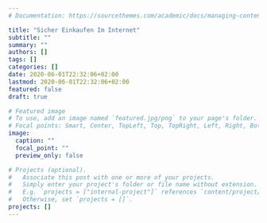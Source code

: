 ```yaml
---
# Documentation: https://sourcethemes.com/academic/docs/managing-content/

title: "Sicher Einkaufen Im Internet"
subtitle: ""
summary: ""
authors: []
tags: []
categories: []
date: 2020-06-01T22:32:06+02:00
lastmod: 2020-06-01T22:32:06+02:00
featured: false
draft: true

# Featured image
# To use, add an image named `featured.jpg/png` to your page's folder.
# Focal points: Smart, Center, TopLeft, Top, TopRight, Left, Right, BottomLeft, Bottom, BottomRight.
image:
  caption: ""
  focal_point: ""
  preview_only: false

# Projects (optional).
#   Associate this post with one or more of your projects.
#   Simply enter your project's folder or file name without extension.
#   E.g. `projects = ["internal-project"]` references `content/project/deep-learning/index.md`.
#   Otherwise, set `projects = []`.
projects: []
---
```

